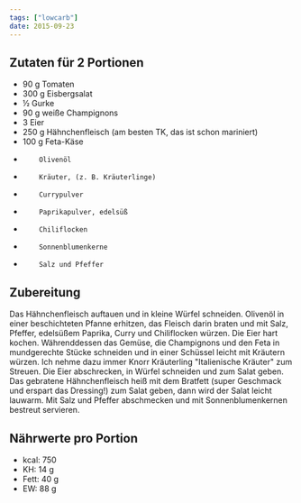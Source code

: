 ```yaml
---
tags: ["lowcarb"]
date: 2015-09-23
---
```


## Zutaten für 2 Portionen
- 90 g    Tomaten
- 300 g   Eisbergsalat
- ½       Gurke
- 90 g    weiße Champignons
- 3       Eier
- 250 g   Hähnchenfleisch (am besten TK, das ist schon mariniert)
- 100 g   Feta-Käse
-         Olivenöl
-         Kräuter, (z. B. Kräuterlinge)
-         Currypulver
-         Paprikapulver, edelsüß
-         Chiliflocken
-         Sonnenblumenkerne
-         Salz und Pfeffer

## Zubereitung
Das Hähnchenfleisch auftauen und in kleine Würfel schneiden.
Olivenöl in einer beschichteten Pfanne erhitzen, das Fleisch darin braten und mit Salz, Pfeffer, edelsüßem Paprika, Curry und Chiliflocken würzen. Die Eier hart kochen.
Währenddessen das Gemüse, die Champignons und den Feta in mundgerechte Stücke schneiden und in einer Schüssel leicht mit Kräutern würzen. Ich nehme dazu immer Knorr Kräuterling "Italienische Kräuter" zum Streuen. Die Eier abschrecken, in Würfel schneiden und zum Salat geben. Das gebratene Hähnchenfleisch heiß mit dem Bratfett (super Geschmack und erspart das Dressing!) zum Salat geben, dann wird der Salat leicht lauwarm. Mit Salz und Pfeffer abschmecken und mit Sonnenblumenkernen bestreut servieren.

## Nährwerte pro Portion
- kcal: 750
- KH:    14 g
- Fett:  40 g
- EW:    88 g

